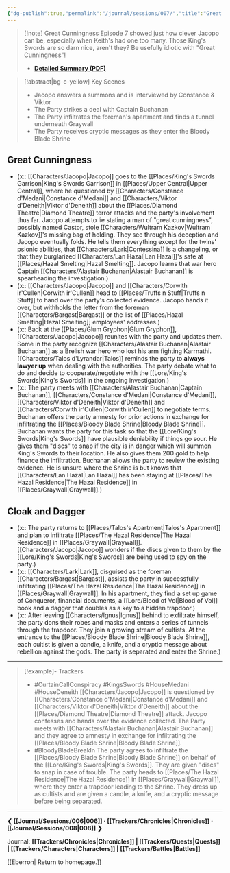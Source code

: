 ```yaml
---
{"dg-publish":true,"permalink":"/journal/sessions/007/","title":"Great Cunningness"}
---
```


> [!note] Great Cunningness
> Episode 7 showed just how clever Jacopo can be, especially when Keith's had one too many. Those King's Swords are so darn nice, aren't they? Be usefully idiotic with "Great Cunningness"!
> - **[Detailed Summary (PDF)](https://drive.google.com/file/d/1V375VVXA4yWHlm7Fp_OpPlokKiKfydcL/view?usp=sharing)**

> [!abstract|bg-c-yellow] Key Scenes
> - Jacopo answers a summons and is interviewed by Constance & Viktor
> - The Party strikes a deal with Captain Buchanan
> - The Party infiltrates the foreman's apartment and finds a tunnel underneath Graywall
> - The Party receives cryptic messages as they enter the Bloody Blade Shrine
## Great Cunningness
- (x:: [[Characters/Jacopo\|Jacopo]] goes to the [[Places/King's Swords Garrison\|King's Swords Garrison]] in [[Places/Upper Central\|Upper Central]], where he questioned by [[Characters/Constance d'Medani\|Constance d'Medani]] and [[Characters/Viktor d'Deneith\|Viktor d'Deneith]] about the [[Places/Diamond Theatre\|Diamond Theatre]] terror attacks and the party's involvement thus far. Jacopo attempts to lie stating a man of "great cunningness", possibly named Castor, stole [[Characters/Wultram Kazkov\|Wultram Kazkov]]'s missing bag of holding. They see through his deception and Jacopo eventually folds. He tells them everything except for the twins' psionic abilities, that [[Characters/Lark\|Contessina]] is a changeling, or that they burglarized [[Characters/Lan Hazal\|Lan Hazal]]'s safe at [[Places/Hazal Smelting\|Hazal Smelting]]. Jacopo learns that war hero Captain [[Characters/Alastair Buchanan\|Alastair Buchanan]] is spearheading the investigation.)
- (x:: [[Characters/Jacopo\|Jacopo]] and [[Characters/Corwith ir'Cullen\|Corwith ir'Cullen]] head to [[Places/Truffs n Stuff\|Truffs n Stuff]] to hand over the party's collected evidence. Jacopo hands it over, but withholds the letter from the foreman [[Characters/Bargast\|Bargast]] or the list of [[Places/Hazal Smelting\|Hazal Smelting]] employees' addresses.)
- (x:: Back at the [[Places/Glum Gryphon\|Glum Gryphon]], [[Characters/Jacopo\|Jacopo]] reunites with the party and updates them. Some in the party recognize [[Characters/Alastair Buchanan\|Alastair Buchanan]] as a Brelish war hero who lost his arm fighting Karrnathi. [[Characters/Talos d'Lyrandar\|Talos]] reminds the party to **always lawyer up** when dealing with the authorities. The party debate what to do and decide to cooperate/negotiate with the [[Lore/King's Swords\|King's Swords]] in the ongoing investigation.)
- (x:: The party meets with [[Characters/Alastair Buchanan\|Captain Buchanan]], [[Characters/Constance d'Medani\|Constance d'Medani]], [[Characters/Viktor d'Deneith\|Viktor d'Deneith]] and [[Characters/Corwith ir'Cullen\|Corwith ir'Cullen]] to negotiate terms. Buchanan offers the party amnesty for prior actions in exchange for infiltrating the [[Places/Bloody Blade Shrine\|Bloody Blade Shrine]]. Buchanan wants the party for this task so that the [[Lore/King's Swords\|King's Swords]] have plausible deniability if things go sour. He gives them "discs" to snap if the city is in danger which will summon King's Swords to their location. He also gives them 200 gold to help finance the infiltration. Buchanan allows the party to review the existing evidence. He is unsure where the Shrine is but knows that [[Characters/Lan Hazal\|Lan Hazal]] has been staying at [[Places/The Hazal Residence\|The Hazal Residence]] in [[Places/Graywall\|Graywall]].)
## Cloak and Dagger
- (x:: The party returns to [[Places/Talos's Apartment\|Talos's Apartment]] and plan to infiltrate [[Places/The Hazal Residence\|The Hazal Residence]] in [[Places/Graywall\|Graywall]]. [[Characters/Jacopo\|Jacopo]] wonders if the discs given to them by the [[Lore/King's Swords\|King's Swords]] are being used to spy on the party.)
- (x:: [[Characters/Lark\|Lark]], disguised as the foreman [[Characters/Bargast\|Bargast]], assists the party in successfully infiltrating [[Places/The Hazal Residence\|The Hazal Residence]] in [[Places/Graywall\|Graywall]]. In his apartment, they find a set up game of Conqueror, financial documents, a [[Lore/Blood of Vol\|Blood of Vol]] book and a dagger that doubles as a key to a hidden trapdoor.)
- (x:: After leaving [[Characters/Ignus\|Ignus]] behind to exfiltrate himself, the party dons their robes and masks and enters a series of tunnels through the trapdoor. They join a growing stream of cultists. At the entrance to the [[Places/Bloody Blade Shrine\|Bloody Blade Shrine]], each cultist is given a candle, a knife, and a cryptic message about rebellion against the gods. The party is separated and enter the Shrine.)
---
> [!example]- Trackers
> - #CurtainCallConspiracy #KingsSwords #HouseMedani #HouseDeneith [[Characters/Jacopo\|Jacopo]] is questioned by [[Characters/Constance d'Medani\|Constance d'Medani]] and [[Characters/Viktor d'Deneith\|Viktor d'Deneith]] about the [[Places/Diamond Theatre\|Diamond Theatre]] attack. Jacopo confesses and hands over the evidence collected. The Party meets with [[Characters/Alastair Buchanan\|Alastair Buchanan]] and they agree to amnesty in exchange for infiltrating the [[Places/Bloody Blade Shrine\|Bloody Blade Shrine]].
> - #BloodyBladeBreakIn The party agrees to infiltrate the [[Places/Bloody Blade Shrine\|Bloody Blade Shrine]] on behalf of the [[Lore/King's Swords\|King's Swords]]. They are given "discs" to snap in case of trouble. The party heads to [[Places/The Hazal Residence\|The Hazal Residence]] in [[Places/Graywall\|Graywall]], where they enter a trapdoor leading to the Shrine. They dress up as cultists and are given a candle, a knife, and a cryptic message before being separated.
---
**❮ [[Journal/Sessions/006\|006]] · [[Trackers/Chronicles\|Chronicles]] ·  [[Journal/Sessions/008\|008]] ❯**

Journal: **[[Trackers/Chronicles\|Chronicles]] | [[Trackers/Quests\|Quests]] |  [[Trackers/Characters\|Characters]] | [[Trackers/Battles\|Battles]]**

[[Eberron\| Return to homepage.]]